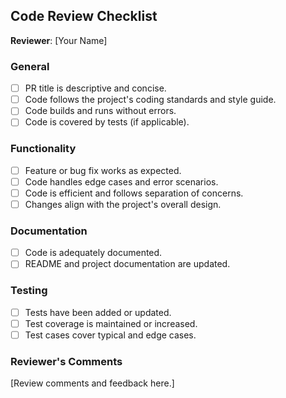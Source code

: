 ## Code Review Checklist

**Reviewer**: [Your Name]

### General

- [ ] PR title is descriptive and concise.
- [ ] Code follows the project's coding standards and style guide.
- [ ] Code builds and runs without errors.
- [ ] Code is covered by tests (if applicable).

### Functionality

- [ ] Feature or bug fix works as expected.
- [ ] Code handles edge cases and error scenarios.
- [ ] Code is efficient and follows separation of concerns.
- [ ] Changes align with the project's overall design.

### Documentation

- [ ] Code is adequately documented.
- [ ] README and project documentation are updated.

### Testing

- [ ] Tests have been added or updated.
- [ ] Test coverage is maintained or increased.
- [ ] Test cases cover typical and edge cases.

### Reviewer's Comments

[Review comments and feedback here.]
